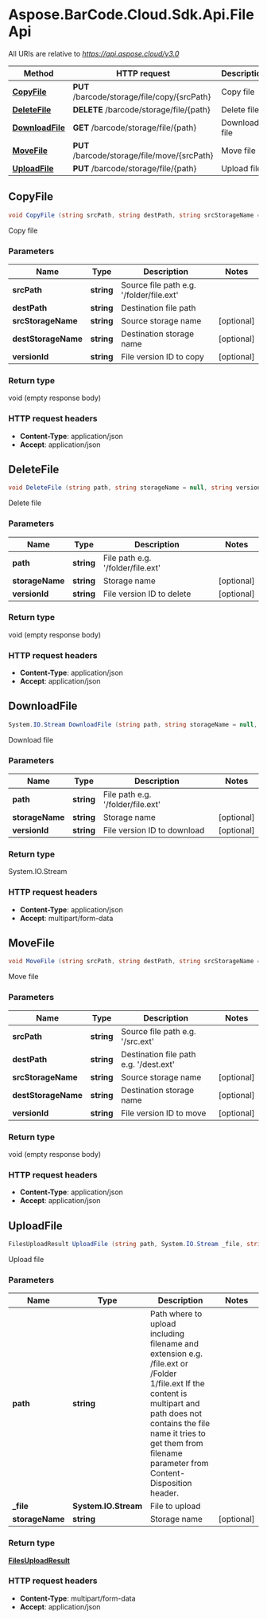 # Aspose.BarCode.Cloud.Sdk.Api.FileApi

All URIs are relative to *<https://api.aspose.cloud/v3.0>*

Method | HTTP request | Description
------ | ------------ | -----------
[**CopyFile**](FileApi.md#copyfile) | **PUT** /barcode/storage/file/copy/{srcPath} | Copy file
[**DeleteFile**](FileApi.md#deletefile) | **DELETE** /barcode/storage/file/{path} | Delete file
[**DownloadFile**](FileApi.md#downloadfile) | **GET** /barcode/storage/file/{path} | Download file
[**MoveFile**](FileApi.md#movefile) | **PUT** /barcode/storage/file/move/{srcPath} | Move file
[**UploadFile**](FileApi.md#uploadfile) | **PUT** /barcode/storage/file/{path} | Upload file


## **CopyFile**

```csharp
void CopyFile (string srcPath, string destPath, string srcStorageName = null, string destStorageName = null, string versionId = null)
```

Copy file

### Parameters

Name | Type | Description  | Notes
---- | ---- | ------------ | -----
 **srcPath** | **string**| Source file path e.g. &#39;/folder/file.ext&#39; |
 **destPath** | **string**| Destination file path |
 **srcStorageName** | **string**| Source storage name | [optional]
 **destStorageName** | **string**| Destination storage name | [optional]
 **versionId** | **string**| File version ID to copy | [optional]

### Return type

void (empty response body)

### HTTP request headers

- **Content-Type**: application/json
- **Accept**: application/json


## **DeleteFile**

```csharp
void DeleteFile (string path, string storageName = null, string versionId = null)
```

Delete file

### Parameters

Name | Type | Description  | Notes
---- | ---- | ------------ | -----
 **path** | **string**| File path e.g. &#39;/folder/file.ext&#39; |
 **storageName** | **string**| Storage name | [optional]
 **versionId** | **string**| File version ID to delete | [optional]

### Return type

void (empty response body)

### HTTP request headers

- **Content-Type**: application/json
- **Accept**: application/json


## **DownloadFile**

```csharp
System.IO.Stream DownloadFile (string path, string storageName = null, string versionId = null)
```

Download file

### Parameters

Name | Type | Description  | Notes
---- | ---- | ------------ | -----
 **path** | **string**| File path e.g. &#39;/folder/file.ext&#39; |
 **storageName** | **string**| Storage name | [optional]
 **versionId** | **string**| File version ID to download | [optional]

### Return type

System.IO.Stream

### HTTP request headers

- **Content-Type**: application/json
- **Accept**: multipart/form-data


## **MoveFile**

```csharp
void MoveFile (string srcPath, string destPath, string srcStorageName = null, string destStorageName = null, string versionId = null)
```

Move file

### Parameters

Name | Type | Description  | Notes
---- | ---- | ------------ | -----
 **srcPath** | **string**| Source file path e.g. &#39;/src.ext&#39; |
 **destPath** | **string**| Destination file path e.g. &#39;/dest.ext&#39; |
 **srcStorageName** | **string**| Source storage name | [optional]
 **destStorageName** | **string**| Destination storage name | [optional]
 **versionId** | **string**| File version ID to move | [optional]

### Return type

void (empty response body)

### HTTP request headers

- **Content-Type**: application/json
- **Accept**: application/json


## **UploadFile**

```csharp
FilesUploadResult UploadFile (string path, System.IO.Stream _file, string storageName = null)
```

Upload file

### Parameters

Name | Type | Description  | Notes
---- | ---- | ------------ | -----
 **path** | **string**| Path where to upload including filename and extension e.g. /file.ext or /Folder 1/file.ext  If the content is multipart and path does not contains the file name it tries to get them from filename parameter  from Content-Disposition header. |
 **_file** | **System.IO.Stream**| File to upload |
 **storageName** | **string**| Storage name | [optional]

### Return type

[**FilesUploadResult**](FilesUploadResult.md)

### HTTP request headers

- **Content-Type**: multipart/form-data
- **Accept**: application/json


